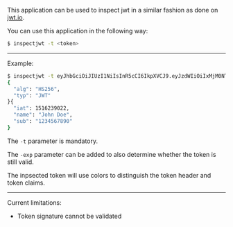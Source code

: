 This application can be used to inspect jwt in a similar fashion as done on [jwt.io](www.jwt.io).

You can use this application in the following way:

```bash
$ inspectjwt -t <token>
```

---
Example:
```bash
$ inspectjwt -t eyJhbGciOiJIUzI1NiIsInR5cCI6IkpXVCJ9.eyJzdWIiOiIxMjM0NTY3ODkwIiwibmFtZSI6IkpvaG4gRG9lIiwiaWF0IjoxNTE2MjM5MDIyfQ.SflKxwRJSMeKKF2QT4fwpMeJf36POk6yJV_adQssw5c
{
  "alg": "HS256",
  "typ": "JWT"
}{
  "iat": 1516239022,
  "name": "John Doe",
  "sub": "1234567890"
}
```

The `-t` parameter is mandatory.

The `-exp` parameter can be added to also determine whether the token is still valid. 

The inpsected token will use colors to distinguish the token header and token claims.

---
Current limitations:
* Token signature cannot be validated